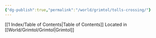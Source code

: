 ```yaml
---
{"dg-publish":true,"permalink":"/world/grimtol/tolls-crossing/"}
---
```


[[1 Index/Table of Contents\|Table of Contents]]
Located in [[World/Grimtol/Grimtol\|Grimtol]]